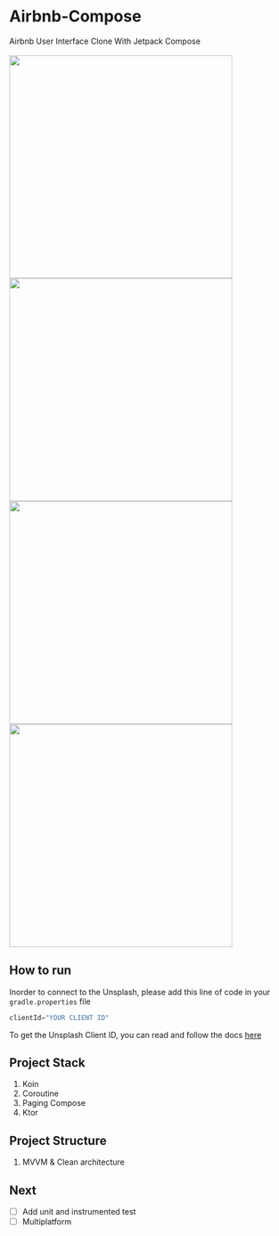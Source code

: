 # Airbnb-Compose

Airbnb User Interface Clone With Jetpack Compose <br><br>
<image src="./images/one.png" height="400px"></image>
<image src="./images/two.png" height="400px"></image>
<image src="./images/three.png" height="400px"></image>
<image src="./images/four.png" height="400px"></image>

## How to run
Inorder to connect to the Unsplash, please add this line of code in your ```gradle.properties``` file <br>
```kotlin 
clientId="YOUR CLIENT ID"
```
To get the Unsplash Client ID, you can read and follow the docs [here](https://unsplash.com/documentation)

## Project Stack
1. Koin
2. Coroutine
3. Paging Compose
4. Ktor

## Project Structure
1. MVVM & Clean architecture 

## Next
- [ ] Add unit and instrumented test
- [ ] Multiplatform
